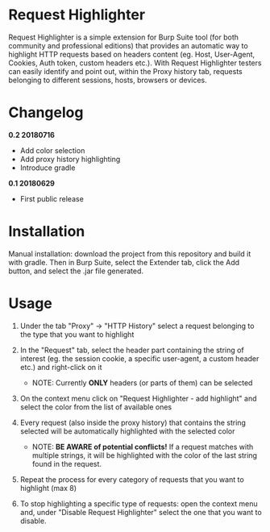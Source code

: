 # Request Highlighter

Request Highlighter is a simple extension for Burp Suite tool (for both community and professional editions) that provides an automatic way to highlight HTTP requests based on headers content (eg. Host, User-Agent, Cookies, Auth token, custom headers etc.).
With Request Highlighter testers can easily identify and point out, within the Proxy history tab, requests belonging to different sessions, hosts, browsers or devices.

# Changelog

**0.2 20180716**
 - Add color selection
 - Add proxy history highlighting
 - Introduce gradle

**0.1 20180629**
 - First public release

# Installation

Manual installation: download the project from this repository and build it with gradle. 
Then in Burp Suite, select the Extender tab, click the Add button, and select the .jar file generated.

# Usage

1. Under the tab "Proxy" -> "HTTP History" select a request belonging to the type that you want to highlight

2. In the "Request" tab, select the header part containing the string of interest (eg. the session cookie, a specific user-agent, a custom header etc.) and right-click on it

    * NOTE: Currently **ONLY** headers (or parts of them) can be selected

3. On the context menu click on "Request Highlighter - add highlight" and select the color from the list of available ones

4. Every request (also inside the proxy history) that contains the string selected will be automatically highlighted with the selected color

    * NOTE: **BE AWARE of potential conflicts!** If a request matches with multiple strings, it will be highlighted with the color of the last string found in the request.

5. Repeat the process for every category of requests that you want to highlight (max 8)

6. To stop highlighting a specific type of requests: open the context menu and, under "Disable Request Highlighter" select the one that you want to disable.
